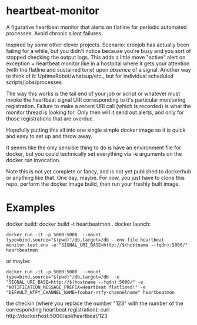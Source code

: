 # heartbeat-monitor
A figurative heartbeat monitor that alerts on flatline for periodic automated processes. Avoid chronic silent failures.

Inspired by some other clever projects. Scenario: cronjob has actually been failing for a while, but you didn't notice because you're busy and you sort of stopped checking the output logs.
This adds a little move "active" alert on exception + heartbeat monitor like in a hostpital where it gets your attention (with the flatline and sustained tone) upon *absence* of a signal. Another way to think of it: UptimeRobot/whatsup/etc., but for individual scheduled scripts/jobs/processes.

The way this works is the tail end of your job or script or whatever must invoke the heartbeat signal URI corresponding to it's particular monitoring registration. Failure to make a recent URI call (which is recorded) is what the monitor thread is looking for. Only then will it send out alerts, and only for those registrations that are overdue.

Hopefully putting this all into one single simple docker image so it is quick and easy to set up and throw away.

It seems like the only sensible thing to do is have an environment file for docker, but you could technically set everything via -e arguments on the docker run invocation.

Note this is not yet complete or fancy, and is not yet published to dockerhub or anything like that. One day, maybe. For now, you just have to clone this repo, perform the docker image build, then run your freshly built image.

# Examples
docker build:
	docker build -t heartbeatmon .
docker launch:
 
	docker run -it -p 5000:5000  --mount type=bind,source="$(pwd)"/db,target=/db --env-file heartbeat-monitor.test.env -e "SIGNAL_URI_BASE=http://$(hostname --fqdn):5000/" heartbeatmon

or maybe:

	docker run -it -p 5000:5000  --mount type=bind,source="$(pwd)"/db,target=/db  -e "SIGNAL_URI_BASE=http://$(hostname --fqdn):5000/" -e "NOTIFICATION_MESSAGE_PREFIX=Heartbeat flatlined!" -e "DEFAULT_NTFY_CHANNEL_NAME=foobar-ntfy-channelname" heartbeatmon

the checkin (where you replace the number "123" with the number of the corresponding heartbeat registration):
	curl http://dockerhost:5000/api/heartbeat/123

